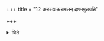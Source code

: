 +++
title = "12 अच्छावाकचमसन् दशममुन्नयति"

+++

<details><summary>थिते</summary>

अच्छावाकचमसं दशममुन्नयति १२
</details>
